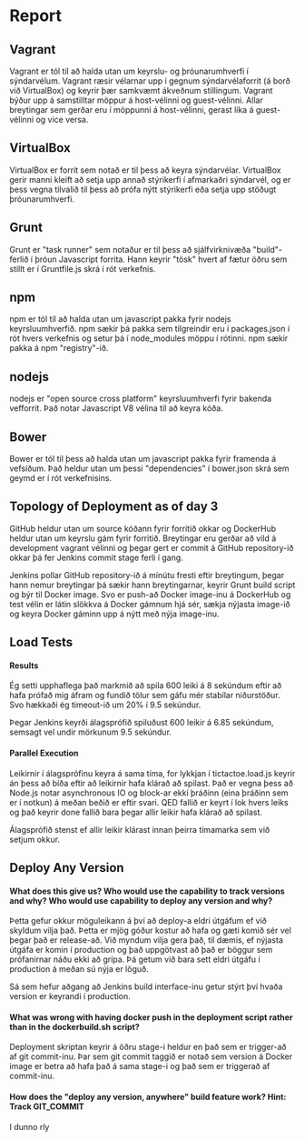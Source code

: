 # Report
## Vagrant
Vagrant er tól til að halda utan um keyrslu- og þróunarumhverfi í sýndarvélum. Vagrant ræsir vélarnar upp í gegnum sýndarvélaforrit (á borð við VirtualBox) og keyrir þær samkvæmt ákveðnum stillingum. Vagrant býður upp á samstilltar möppur á host-vélinni og guest-vélinni. Allar breytingar sem gerðar eru í möppunni á host-vélinni, gerast líka á guest-vélinni og vice versa.
## VirtualBox
VirtualBox er forrit sem notað er til þess að keyra sýndarvélar. VirtualBox gerir manni kleift að setja upp annað stýrikerfi í afmarkaðri sýndarvél, og er þess vegna tilvalið til þess að prófa nýtt stýrikerfi eða setja upp stöðugt þróunarumhverfi.
## Grunt
Grunt er "task runner" sem notaður er til þess að sjálfvirknivæða "build"-ferlið í þróun Javascript forrita. Hann keyrir "tösk" hvert af fætur öðru sem stillt er í Gruntfile.js skrá í rót verkefnis.
## npm
npm er tól til að halda utan um javascript pakka fyrir nodejs keyrsluumhverfið. npm sækir þá pakka sem tilgreindir eru í packages.json í rót hvers verkefnis og setur þá í node_modules möppu í rótinni. npm sækir pakka á npm "registry"-ið.
## nodejs
nodejs er "open source cross platform" keyrsluumhverfi fyrir bakenda vefforrit. Það notar Javascript V8 vélina til að keyra kóða.
## Bower
Bower er tól til þess að halda utan um javascript pakka fyrir framenda á vefsíðum. Það heldur utan um þessi "dependencies" í bower.json skrá sem geymd er í rót verkefnisins.
## Topology of Deployment as of day 3
GitHub heldur utan um source kóðann fyrir forritið okkar og DockerHub heldur utan um keyrslu gám fyrir forritið. Breytingar eru gerðar að vild á development vagrant vélinni og þegar gert er commit á GitHub repository-ið okkar þá fer Jenkins commit stage ferli í gang.

Jenkins pollar GitHub repository-ið á mínútu fresti eftir breytingum, þegar hann nemur breytingar þá sækir hann breytingarnar, keyrir Grunt build script og býr til Docker image. Svo er push-að Docker image-inu á DockerHub og test vélin er látin slökkva á Docker gámnum hjá sér, sækja nýjasta image-ið og keyra Docker gáminn upp á nýtt með nýja image-inu.

## Load Tests
#### Results
Ég setti upphaflega það markmið að spila 600 leiki á 8 sekúndum eftir að hafa prófað mig áfram og fundið tölur sem gáfu mér stabílar niðurstöður. Svo hækkaði ég timeout-ið um 20% í 9.5 sekúndur.

Þegar Jenkins keyrði álagsprófið spiluðust 600 leikir á 6.85 sekúndum, semsagt vel undir mörkunum 9.5 sekúndur.

#### Parallel Execution
Leikirnir í álagsprófinu keyra á sama tíma, for lykkjan í tictactoe.load.js keyrir án þess að bíða eftir að leikirnir hafa klárað að spilast. Það er vegna þess að Node.js notar asynchronous IO og block-ar ekki þráðinn (eina þráðinn sem er í notkun) á meðan beðið er eftir svari. QED fallið er keyrt í lok hvers leiks og það keyrir done fallið bara þegar allir leikir hafa klárað að spilast.

Álagsprófið stenst ef allir leikir klárast innan þeirra tímamarka sem við setjum okkur.

## Deploy Any Version

#### What does this give us? Who would use the capability to track versions and why? Who would use capability to deploy any version and why?
Þetta gefur okkur möguleikann á því að deploy-a eldri útgáfum ef við skyldum vilja það. Þetta er mjög góður kostur að hafa og gæti komið sér vel þegar það er release-að. Við myndum vilja gera það, til dæmis, ef nýjasta útgáfa er komin í production og það uppgötvast að það er böggur sem prófanirnar náðu ekki að grípa. Þá getum við bara sett eldri útgáfu í production á meðan sú nýja er löguð.

Sá sem hefur aðgang að Jenkins build interface-inu getur stýrt því hvaða version er keyrandi í production.

#### What was wrong with having docker push in the deployment script rather than in the dockerbuild.sh script?
Deployment skriptan keyrir á öðru stage-i heldur en það sem er trigger-að af git commit-inu. Þar sem git commit taggið er notað sem version á Docker image er betra að hafa það á sama stage-i og það sem er triggerað af commit-inu.

#### How does the "deploy any version, anywhere" build feature work? Hint: Track GIT_COMMIT
I dunno rly
